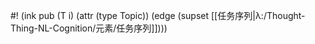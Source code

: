 #! (ink pub (T i) (attr (type Topic)) (edge (supset [[任务序列|λ:/Thought-Thing-NL-Cognition/元素/任务序列]])))